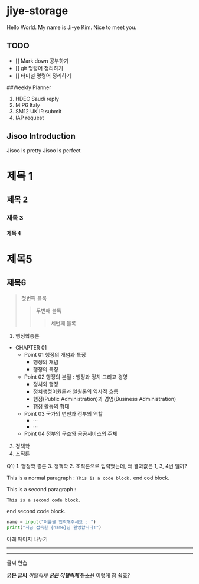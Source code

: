 # jiye-storage
Hello World. My name is Ji-ye Kim. Nice to meet you.

## TODO
- [] Mark down 공부하기
- [] git 명령어 정리하기
- [] 터미널 명령어 정리하기

##Weekly Planner
1. HDEC Saudi reply
2. MIP6 Italy 
3. SM12 UK IR submit
4. IAP request

## Jisoo Introduction
Jisoo Is pretty
Jisoo Is perfect

# 제목 1
## 제목 2
### 제목 3
#### 제목 4
제목5
=========
제목6
-------
>첫번째 블록
>>두번째 블록
>>>세번째 블록 

1. 행정학총론
* CHAPTER 01
	- Point 01 행정의 개념과 특징
		+ 행정의 개념
		+ 행정의 특징
	- Point 02 행정의 본질 : 행정과 정치 그리고 경영
		+ 정치와 행정
		+ 정치행정이원론과 일원론의 역사적 흐름
		+ 행정(Public Administration)과 경영(Business Administration)
		+ 행정 활동의 형태
	- Point 03 국가의 변천과 정부의 역할
		+ ···
		+ ···
	- Point 04 정부의 구조와 공공서비스의 주체
3. 정책학
2. 조직론

Q1) 1. 행정학 총론 3. 정책학 2. 조직론으로 입력했는데, 왜 결과값은 1, 3, 4번 일까?

This is a normal paragraph :
    `This is a code block.`
end cod block.

This is a second paragraph : 

	This is a second code block.

end second code block.

```py
name = input("이름을 입력해주세요 : ")
print("지금 접속한 {name}님 환영합니다!")
```

아래 페이지 나누기

******
---------------------------------------------------------------------------------------------------

글씨 연습

**굵은 글씨** _이탤릭체_ ***굵은 이탤릭체*** ~~취소선~~ 이렇게 참 쉽죠?